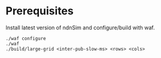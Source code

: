 Prerequisites
=============

Install latest version of ndnSim and configure/build with waf.

```
./waf configure
./waf
./build/large-grid <inter-pub-slow-ms> <rows> <cols>
```
